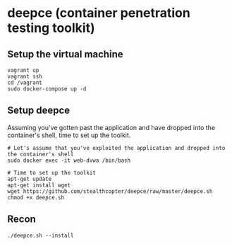 # deepce (container penetration testing toolkit)


## Setup the virtual machine
```/bin/bash
vagrant up
vagrant ssh
cd /vagrant
sudo docker-compose up -d
```


## Setup deepce
Assuming you've gotten past the application and have dropped into the container's shell, time to set up the toolkit.
```/bin/bash
# Let's assume that you've exploited the application and dropped into the container's shell
sudo docker exec -it web-dvwa /bin/bash

# Time to set up the toolkit
apt-get update
apt-get install wget
wget https://github.com/stealthcopter/deepce/raw/master/deepce.sh
chmod +x deepce.sh
```


## Recon
```
./deepce.sh --install
```

